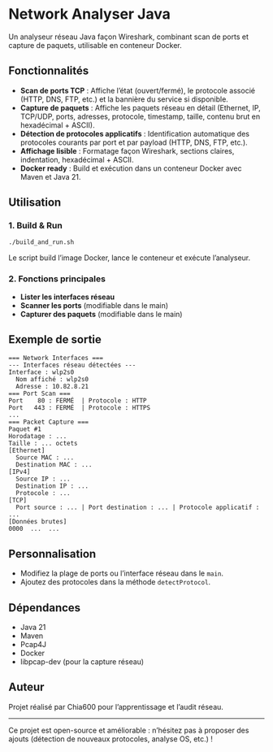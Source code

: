 # Network Analyser Java

Un analyseur réseau Java façon Wireshark, combinant scan de ports et capture de paquets, utilisable en conteneur Docker.

## Fonctionnalités
- **Scan de ports TCP** : Affiche l’état (ouvert/fermé), le protocole associé (HTTP, DNS, FTP, etc.) et la bannière du service si disponible.
- **Capture de paquets** : Affiche les paquets réseau en détail (Ethernet, IP, TCP/UDP, ports, adresses, protocole, timestamp, taille, contenu brut en hexadécimal + ASCII).
- **Détection de protocoles applicatifs** : Identification automatique des protocoles courants par port et par payload (HTTP, DNS, FTP, etc.).
- **Affichage lisible** : Formatage façon Wireshark, sections claires, indentation, hexadécimal + ASCII.
- **Docker ready** : Build et exécution dans un conteneur Docker avec Maven et Java 21.

## Utilisation

### 1. Build & Run
```sh
./build_and_run.sh
```
Le script build l’image Docker, lance le conteneur et exécute l’analyseur.

### 2. Fonctions principales
- **Lister les interfaces réseau**
- **Scanner les ports** (modifiable dans le main)
- **Capturer des paquets** (modifiable dans le main)

## Exemple de sortie
```
=== Network Interfaces ===
--- Interfaces réseau détectées ---
Interface : wlp2s0
  Nom affiché : wlp2s0
  Adresse : 10.82.8.21
=== Port Scan ===
Port    80 : FERMÉ  | Protocole : HTTP
Port   443 : FERMÉ  | Protocole : HTTPS
...
=== Packet Capture ===
Paquet #1
Horodatage : ...
Taille : ... octets
[Ethernet]
  Source MAC : ...
  Destination MAC : ...
[IPv4]
  Source IP : ...
  Destination IP : ...
  Protocole : ...
[TCP]
  Port source : ... | Port destination : ... | Protocole applicatif : ...
[Données brutes]
0000  ...  ...
```

## Personnalisation
- Modifiez la plage de ports ou l’interface réseau dans le `main`.
- Ajoutez des protocoles dans la méthode `detectProtocol`.

## Dépendances
- Java 21
- Maven
- Pcap4J
- Docker
- libpcap-dev (pour la capture réseau)

## Auteur
Projet réalisé par Chia600 pour l’apprentissage et l’audit réseau.

---
Ce projet est open-source et améliorable : n’hésitez pas à proposer des ajouts (détection de nouveaux protocoles, analyse OS, etc.) !
